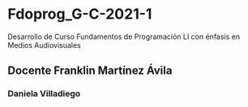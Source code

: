 # Fdoprog_G-C-2021-1
Desarrollo de Curso Fundamentos de Programación LI con énfasis en Medios Audiovisuales
## Docente Franklin Martínez Ávila
### Daniela Villadiego

